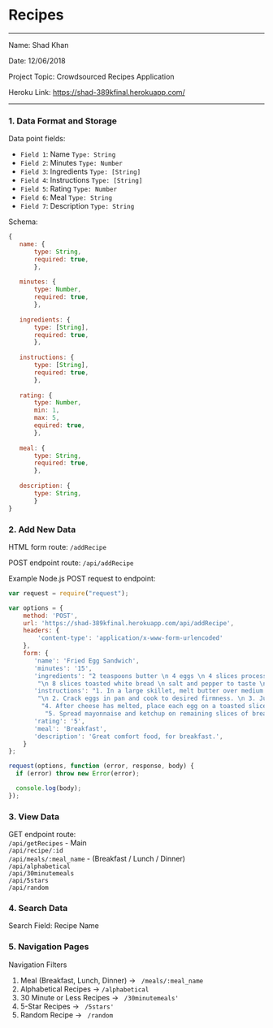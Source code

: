 
# Recipes

---

Name: Shad Khan

Date: 12/06/2018

Project Topic: Crowdsourced Recipes Application

Heroku Link: https://shad-389kfinal.herokuapp.com/

---


### 1. Data Format and Storage

Data point fields:
- `Field 1`:     Name       `Type: String`
- `Field 2`:     Minutes       `Type: Number`
- `Field 3`:     Ingredients       `Type: [String]`
- `Field 4`:     Instructions       `Type: [String]`
- `Field 5`:     Rating       `Type: Number`
- `Field 6`:     Meal       `Type: String`
- `Field 7`:     Description      `Type: String`

Schema: 
```javascript
{
   name: {
       type: String,
       required: true,
       },
       
   minutes: {
       type: Number,
       required: true,
       },
       
   ingredients: {
       type: [String],
       required: true,
       },
       
   instructions: {
       type: [String],
       required: true,
       },
       
   rating: {
       type: Number,
       min: 1,
       max: 5,
       equired: true,
       },
       
   meal: {
       type: String,
       required: true,
       },
       
   description: {
       type: String,
       }
}
```

### 2. Add New Data

HTML form route: `/addRecipe`

POST endpoint route: `/api/addRecipe`

Example Node.js POST request to endpoint: 
```javascript
var request = require("request");

var options = { 
    method: 'POST',
    url: 'https://shad-389kfinal.herokuapp.com/api/addRecipe',
    headers: { 
        'content-type': 'application/x-www-form-urlencoded' 
    },
    form: { 
       'name': 'Fried Egg Sandwich',
       'minutes': '15',
       'ingredients': "2 teaspoons butter \n 4 eggs \n 4 slices processed American cheese " +
        "\n 8 slices toasted white bread \n salt and pepper to taste \n 2 tablespoons mayonnaise \n 2 tablespoons ketchup",
       'instructions': "1. In a large skillet, melt butter over medium high heat. " +
        "\n 2. Crack eggs in pan and cook to desired firmness. \n 3. Just before eggs are cooked, place a slice of cheese over each egg. \n" +
         "4. After cheese has melted, place each egg on a toasted slice of bread. \n 5. Season eggs with salt and pepper. \n" +
          "5. Spread mayonnaise and ketchup on remaining slices of bread and cover eggs with bread to make 4 sandwiches.",
       'rating': '5',
       'meal': 'Breakfast',
       'description': 'Great comfort food, for breakfast.',
    } 
};

request(options, function (error, response, body) {
  if (error) throw new Error(error);

  console.log(body);
});
```

### 3. View Data

GET endpoint route: 
<br/>`/api/getRecipes` - Main 
<br> `/api/recipe/:id` 
<br> `/api/meals/:meal_name` - (Breakfast / Lunch / Dinner)
<br> `/api/alphabetical`
<br> `/api/30minutemeals`
<br> `/api/5stars`
<br> `/api/random` 

### 4. Search Data

Search Field: Recipe Name

### 5. Navigation Pages

Navigation Filters
1. Meal (Breakfast, Lunch, Dinner) -> `  /meals/:meal_name  `
2. Alphabetical Recipes -> ` /alphabetical `
3. 30 Minute or Less Recipes -> `  /30minutemeals'  `
4. 5-Star Recipes -> `  /5stars'  `
5. Random Recipe -> `  /random  `

